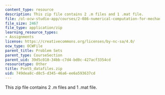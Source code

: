 ```yaml
---
content_type: resource
description: This zip file contains 2 .m files and 1 .mat file.
file: /ol-ocw-studio-app/courses/2-086-numerical-computation-for-mechanical-engineers-fall-2012/749dea8cd8c5d34546a6ee6a593637cd_Pset5_datafiles.zip
file_size: 2467
file_type: application/zip
learning_resource_types:
- Assignments
license: https://creativecommons.org/licenses/by-nc-sa/4.0/
ocw_type: OCWFile
parent_title: Problem Sets
parent_type: CourseSection
parent_uid: 39d5c010-34bb-c7d4-bd0c-427acf3354cd
resourcetype: Other
title: Pset5_datafiles.zip
uid: 749dea8c-d8c5-d345-46a6-ee6a593637cd
---
```

This zip file contains 2 .m files and 1 .mat file.